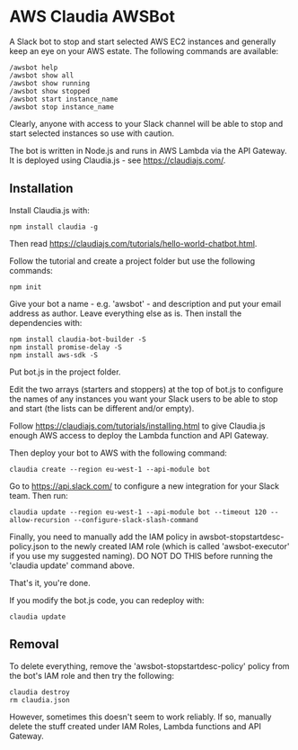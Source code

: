 # AWS Claudia AWSBot
A Slack bot to stop and start selected AWS EC2 instances and generally keep
an eye on your AWS estate. The following commands are available:

    /awsbot help
    /awsbot show all
    /awsbot show running
    /awsbot show stopped
    /awsbot start instance_name
    /awsbot stop instance_name

Clearly, anyone with access to your Slack channel will be able to stop and
start selected instances so use with caution.

The bot is written in Node.js and
runs in AWS Lambda via the API Gateway.
It is deployed using Claudia.js - see
https://claudiajs.com/.

## Installation

Install Claudia.js with:

    npm install claudia -g

Then read https://claudiajs.com/tutorials/hello-world-chatbot.html.

Follow the tutorial and create a project folder
but use the following commands:

    npm init

Give your bot a name - e.g. 'awsbot' - and description
and put your email address
as author. Leave everything else as is. Then install the dependencies with:

    npm install claudia-bot-builder -S
    npm install promise-delay -S
    npm install aws-sdk -S

Put bot.js in the project folder.

Edit the two arrays (starters and stoppers) at the top of bot.js to configure
the names of any instances you want your Slack users to be able
to stop and start (the lists can be different and/or empty).

Follow https://claudiajs.com/tutorials/installing.html to give Claudia.js
enough AWS access to deploy the Lambda function and API Gateway.

Then deploy your bot to AWS with the following command:

    claudia create --region eu-west-1 --api-module bot

Go to https://api.slack.com/ to configure a new integration
for your Slack team. Then run:

    claudia update --region eu-west-1 --api-module bot --timeout 120 --allow-recursion --configure-slack-slash-command

Finally, you need to manually add the IAM policy in
awsbot-stopstartdesc-policy.json to the newly
created IAM role (which is called 'awsbot-executor'
if you use my suggested naming).
DO NOT DO THIS before running the 'claudia update' command above.

That's it, you're done.

If you modify the bot.js code, you can redeploy with:

    claudia update

## Removal

To delete everything, remove the 'awsbot-stopstartdesc-policy' policy from the bot's
IAM role and then try the following:

    claudia destroy
    rm claudia.json

However, sometimes this doesn't seem to work reliably. If so, manually delete
the stuff created under IAM Roles, Lambda functions and API Gateway.
